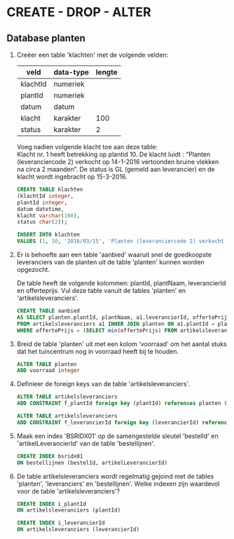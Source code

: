 # CREATE - DROP - ALTER
## Database planten
1. Creëer een table 'klachten' met de volgende velden:

    | veld     | data-type   | lengte   |
    |----------|-------------|----------|
    | klachtId | numeriek    |          |
    | plantId  | numeriek    |          |
    | datum    | datum       |          |
    | klacht   | karakter    | 100      |
    | status   | karakter    | 2        |

    Voeg nadien volgende klacht toe aan deze table:  
    Klacht nr. 1 heeft betrekking op plantid 10. De klacht luidt : “Planten (leveranciercode 2) verkocht op 14-1-2016 vertoonden bruine vlekken na circa 2 maanden”.
    De status is GL (gemeld aan leverancier) en de klacht wordt ingebracht op 15-3-2016.

    ```sql
    CREATE TABLE klachten
    (klachtId integer,
    plantId integer,
    datum datetime,
    klacht varchar(100),
    status char(2));

    INSERT INTO klachten
    VALUES (1, 10, '2016/03/15', 'Planten (leveranciercode 2) verkocht op 14-1-2016 vertoonden bruine vlekken na circa 2 maanden', 'GL')
    ```

2. Er is behoefte aan een table 'aanbied' waaruit snel de goedkoopste leveranciers van de planten uit de table 'planten' kunnen worden opgezocht.

    De table heeft de volgende kolommen: plantId, plantNaam, leverancierId en offerteprijs.
    Vul deze table vanuit de tables 'planten' en 'artikelsleveranciers'.

    ```sql
    CREATE TABLE aanbied
    AS SELECT planten.plantId, plantNaam, a1.leverancierId, offertePrijs
    FROM artikelsleveranciers a1 INNER JOIN planten ON a1.plantId = planten.plantId
    WHERE offertePrijs = (SELECT min(offertePrijs) FROM artikelsleveranciers a2 WHERE a2.plantId = a1.plantId)
    ```

3. Breid de table 'planten' uit met een kolom 'voorraad' om het aantal stuks dat het tuincentrum nog in voorraad heeft bij te houden.
    ```sql
    ALTER TABLE planten
    ADD voorraad integer
    ```

4. Definieer de foreign keys van de table 'artikelsleveranciers'.
    ```sql
    ALTER TABLE artikelsleveranciers
    ADD CONSTRAINT f_plantId foreign key (plantId) references planten (plantId);

    ALTER TABLE artikelsleveranciers
    ADD CONSTRAINT f_leverancierId foreign key (leverancierId) references leveranciers (leverancierId);
    ```

5. Maak een index 'BSRIDX01' op de samengestelde sleutel 'bestelId' en 'artikelLeverancierId' van de table 'bestellijnen'.
    ```sql
    CREATE INDEX bsridx01
    ON bestellijnen (bestelId, artikelLeverancierId)
    ```

6. De table artikelsleveranciers wordt regelmatig gejoind met de tables 'planten', 'leveranciers' en 'bestellijnen'.
   Welke indexen zijn waardevol voor de table 'artikelsleveranciers'?
    ```sql
    CREATE INDEX i_plantId
    ON artikelsleveranciers (plantId)

    CREATE INDEX i_leverancierId
    ON artikelsleveranciers (leverancierId)
    ```

